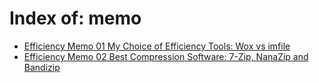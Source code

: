 # Index of: memo

- [Efficiency Memo 01 My Choice of Efficiency Tools: Wox vs imfile](/memo/productivity-memo-01)
- [Efficiency Memo 02 Best Compression Software: 7-Zip, NanaZip and Bandizip](/memo/productivity-memo-02)
